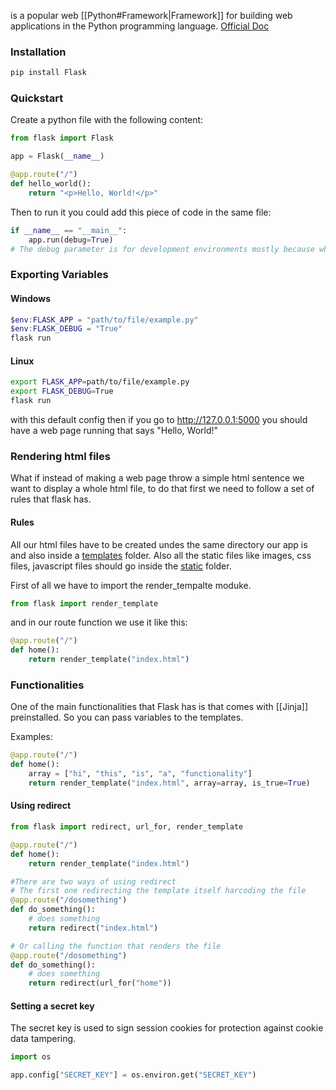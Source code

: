 is a popular web [[Python#Framework|Framework]] for building web applications in the Python programming language.
[Official Doc](https://flask.palletsprojects.com/)

### Installation 

```bash
pip install Flask
```

### Quickstart

Create a python file with the following content:
```python
from flask import Flask

app = Flask(__name__)

@app.route("/")
def hello_world():
    return "<p>Hello, World!</p>"
```

Then to run it you could add this piece of code in the same file:
``` python
if __name__ == "__main__":  
    app.run(debug=True)
# The debug parameter is for development environments mostly because what it does is that when you change a part of the code re runs the app with the "new" app.
```

### Exporting Variables

#### Windows
```powershell
$env:FLASK_APP = "path/to/file/example.py"
$env:FLASK_DEBUG = "True"
flask run
```

#### Linux
```bash
export FLASK_APP=path/to/file/example.py
export FLASK_DEBUG=True
flask run
```

with this default config then if you go to http://127.0.0.1:5000 you should have a web page running that says "Hello, World!"

### Rendering html files

What if instead of making a web page throw a simple html sentence we want to display a whole html file, to do that first we need to follow a set of rules that flask has.

#### Rules
All our html files have to be created undes the same directory our app is and also inside a <u>templates</u> folder. 
Also all the static files like images, css files, javascript files should go inside the <u>static</u> folder.

First of all we have to import the render_tempalte moduke.
```python
from flask import render_template
```

and in our route function we use it like this:
```python
@app.route("/")
def home():
	return render_template("index.html")
```

### Functionalities 

One of the main functionalities that Flask has is that comes with [[Jinja]] preinstalled. 
So you can pass variables to the templates.

Examples:
```python
@app.route("/")
def home():
	array = ["hi", "this", "is", "a", "functionality"]
	return render_template("index.html", array=array, is_true=True)
```

#### Using redirect
```python
from flask import redirect, url_for, render_template

@app.route("/")
def home():
	return render_template("index.html")

#There are two ways of using redirect
# The first one redirecting the template itself harcoding the file
@app.route("/dosomething")
def do_something():
	# does something
	return redirect("index.html")

# Or calling the function that renders the file
@app.route("/dosomething")
def do_something():
	# does something
	return redirect(url_for("home"))
```

#### Setting a secret key

The secret key is used to sign session cookies for protection against cookie data tampering. 

```python
import os

app.config["SECRET_KEY"] = os.environ.get("SECRET_KEY")
```
